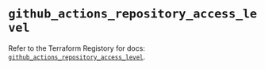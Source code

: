 # `github_actions_repository_access_level`

Refer to the Terraform Registory for docs: [`github_actions_repository_access_level`](https://www.terraform.io/docs/providers/github/r/actions_repository_access_level).
